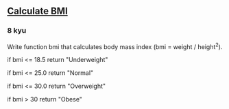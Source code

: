 <h2><a href=https://www.codewars.com/kata/57a429e253ba3381850000fb/train/cpp target="_blank">Calculate BMI</a></h2><h3>8 kyu</h3><p>Write function bmi that calculates body mass index (bmi = weight / height<sup>2</sup>).</p><p>if bmi &lt;= 18.5 return "Underweight"</p><p>if bmi &lt;= 25.0 return "Normal"</p><p>if bmi &lt;= 30.0 return "Overweight"</p><p>if bmi &gt; 30 return "Obese"</p>